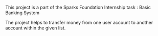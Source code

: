 This project is a part of the Sparks Foundation Internship task : Basic Banking System

The project helps to transfer money from one user account to another account within the given list.
